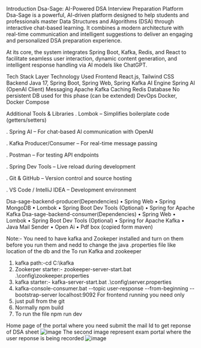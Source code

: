 ﻿Introduction   Dsa-Sage: AI-Powered DSA Interview Preparation Platform
Dsa-Sage is a powerful, AI-driven platform designed to help students and professionals master Data Structures and Algorithms (DSA) through interactive chat-based learning. It combines a modern architecture with real-time communication and intelligent suggestions to deliver an engaging and personalized DSA preparation experience.

At its core, the system integrates Spring Boot, Kafka, Redis, and React to facilitate seamless user interaction, dynamic content generation, and intelligent response handling via AI models like ChatGPT.


 Tech Stack
Layer
Technology Used
Frontend
React.js, Tailwind CSS
Backend
Java 17, Spring Boot, Spring Web, Spring Kafka
AI Engine
Spring AI (OpenAI Client)
Messaging
Apache Kafka
Caching
Redis
Database
No persistent DB used for this phase (can be extended)
DevOps
Docker, Docker Compose

                             
 Additional Tools & Libraries
. Lombok – Simplifies boilerplate code (getters/setters)

. Spring AI – For chat-based AI communication with OpenAI

. Kafka Producer/Consumer – For real-time message passing

. Postman – For testing API endpoints

. Spring Dev Tools – Live reload during development

. Git & GitHub – Version control and source hosting

. VS Code / IntelliJ IDEA – Development environment

Dsa-sage-backend-producer(Dependencies)
• Spring Web
• Spring MongoDB
• Lombok
• Spring Boot Dev Tools   (Optional)
• Spring for Apache Kafka
Dsa-sage-backend-consumer(Dependencies)	
• Spring Web
• Lombok
• Spring Boot Dev Tools   (Optional)
• Spring for Apache Kafka
• Java Mail Sender
• Open Ai
• Pdf box (copied form maven)

Note:- You need to have kafka and Zookeper installed and turn on them before you run them and nedd to change the java .properties file like location of the db and the 
To run Kafka and zookeeper
1. kafka path:-cd C:\kafka
2. Zookerper starter:- zookeeper-server-start.bat .\config\zookeeper.properties
3. kafka starter:- kafka-server-start.bat .\config\server.properties
4. kafka-console-consumer.bat --topic user-response --from-beginning --bootstrap-server localhost:9092
For frontend running you need only 
1. just pull from the git
2. Normally npm build
3. To run the file npm run dev

Home page of the portal where you need submit the mail Id to get reponse of DSA sheet
![image](https://github.com/user-attachments/assets/8ba3912e-6668-4156-969d-040129ca6b70)
The second image represent exam portal where the user reponse is being recorded
![image](https://github.com/user-attachments/assets/debf26a1-3032-4393-9e0a-725088da189c)


